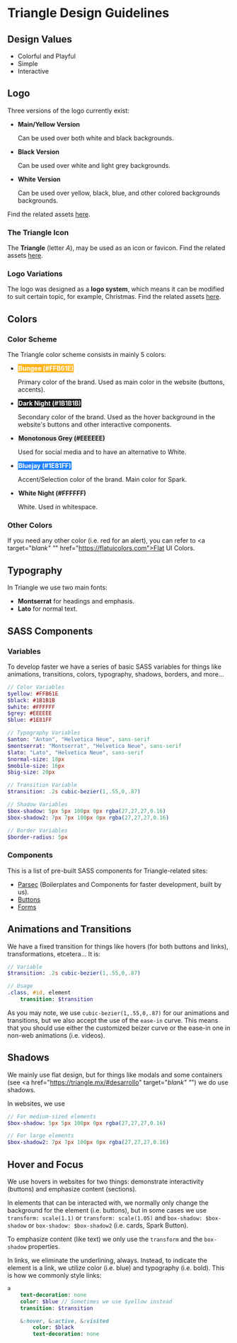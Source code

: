 # Triangle Design Guidelines

## Design Values
<ul>
    <li>Colorful and Playful</li>
    <li>Simple</li>
    <li>Interactive</li>
</ul>

## Logo
Three versions of the logo currently exist:

<ul>
    <li>
        <strong>Main/Yellow Version</strong>
        <p>Can be used over both white and black backgrounds.</p>
    </li>
    <li>
        <strong>Black Version</strong>
        <p>Can be used over white and light grey backgrounds.</p>
    </li>
    <li>
        <strong>White Version</strong>
        <p>Can be used over yellow, black, blue, and other colored backgrounds backgrounds.</p>
    </li>
</ul>

Find the related assets <a href="assets/logo/">here</a>.

### The Triangle Icon
The **Triangle** (letter *A*), may be used as an icon or favicon. Find the related assets <a href="assets/logo/icon/">here</a>.

### Logo Variations
The logo was designed as a **logo system**, which means it can be modified to suit certain topic, for example, Christmas. Find the related assets <a href="assets/logo/variations/">here</a>.

## Colors
### Color Scheme
The Triangle color scheme consists in mainly 5 colors:

<ul>
    <li>
        <strong style="background-color: #FFB61E; color: #ffffff; padding:1px;">Bungee (#FFB61E)</strong>
        <p>Primary color of the brand. Used as main color in the website (buttons, accents).</p>
    </li>
    <li>
        <strong style="background-color: #1b1b1b; color: #ffffff; padding:1px;">Dark Night (#1B1B1B)</strong>
        <p>Secondary color of the brand. Used as the hover background in the website's buttons and other interactive components.</p>
    </li>
    <li>
        <strong style="background-color: #EEEEEE; color: #1b1b1b; padding:1px;">Monotonous Grey (#EEEEEE)</strong>
        <p>Used for social media and to have an alternative to White.</p>
    </li>
    <li>
        <strong style="background-color: #1E81FF; color: #ffffff; padding:1px;">Bluejay (#1E81FF)</strong>
        <p>Accent/Selection color of the brand. Main color for Spark.</p>
    </li>
    <li>
        <strong style="background-color: #ffffff; color: #1b1b1b; padding:1px;">White Night (#FFFFFF)</strong>
        <p>White. Used in whitespace.</p>
    </li>
</ul>

### Other Colors
If you need any other color (i.e. red for an alert), you can refer to <a target="_blank" "_" href="https://flatuicolors.com">Flat UI Colors</a>.

## Typography
In Triangle we use two main fonts:

<ul>
    <li><strong>Montserrat</strong> for headings and emphasis.</li>
    <li><strong>Lato</strong> for normal text.</li>
</ul>


## SASS Components

### Variables
To develop faster we have a series of basic SASS variables for things like animations, transitions, colors, typography, shadows, borders, and more...
```sass
// Color Variables
$yellow: #FFB61E
$black: #1B1B1B
$white: #FFFFFF
$grey: #EEEEEE
$blue: #1E81FF

// Typography Variables
$anton: "Anton", "Helvetica Neue", sans-serif
$montserrat: "Montserrat", "Helvetica Neue", sans-serif
$lato: "Lato", "Helvetica Neue", sans-serif
$normal-size: 18px
$mobile-size: 16px
$big-size: 20px

// Transition Variable
$transition: .2s cubic-bezier(1,.55,0,.87)

// Shadow Variables
$box-shadow: 5px 5px 100px 0px rgba(27,27,27,0.16)
$box-shadow2: 7px 7px 100px 0px rgba(27,27,27,0.16)

// Border Variables
$border-radius: 5px
```

### Components
This is a list of pre-built SASS components for Triangle-related sites:

<ul>
    <li><a href="assets/components/sass/parsec.sass">Parsec</a> (Boilerplates and Components for faster development, built by us).</li>
    <li><a href="assets/components/buttons.sass">Buttons</a></li>
    <li><a href="assets/components/form.sass">Forms</a></li>
</ul>

## Animations and Transitions
We have a fixed transition for things like hovers (for both buttons and links), transformations, etcetera... It is:
```sass
// Variable
$transition: .2s cubic-bezier(1,.55,0,.87)

// Usage
.class, #id, element    
    transition: $transition
```

As you may note, we use `cubic-bezier(1,.55,0,.87)` for our animations and transitions, but we also accept the use of the `ease-in` curve. This means that you should use either the customized beizer curve or the ease-in one in non-web animations (i.e. videos).

## Shadows
We mainly use flat design, but for things like modals and some containers (see <a href="https://triangle.mx/#desarrollo" target="_blank" "_") we do use shadows.

In websites, we use
```sass
// For medium-sized elements    
$box-shadow: 5px 5px 100px 0px rgba(27,27,27,0.16)

// For large elements
$box-shadow2: 7px 7px 100px 0px rgba(27,27,27,0.16)
```

## Hover and Focus
We use hovers in websites for two things: demonstrate interactivity (buttons) and emphasize content (sections).

In elements that can be interacted with, we normally only change the background for the element (i.e. buttons), but in some cases we use `transform: scale(1.1)` or `transform: scale(1.05)` and `box-shadow: $box-shadow` or `box-shadow: $box-shadow2` (i.e. cards, Spark Button).

To emphasize content (like text) we only use the `transform` and the `box-shadow` properties.

In links, we eliminate the underlining, always. Instead, to indicate the element is a link, we utilize color (i.e. blue) and typography (i.e. bold). This is how we commonly style links:

```sass
a
    text-decoration: none
    color: $blue // Sometimes we use $yellow instead
    transition: $transition

    &:hover, &:active, &:visited
        color: $black
        text-decoration: none
```
